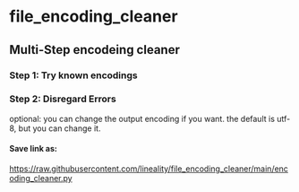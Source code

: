 # file_encoding_cleaner


## Multi-Step encodeing cleaner

### Step 1: Try known encodings
### Step 2: Disregard Errors


optional: you can change the output encoding if you want. the default is utf-8, but you can change it. 

#### Save link as:
https://raw.githubusercontent.com/lineality/file_encoding_cleaner/main/encoding_cleaner.py 
